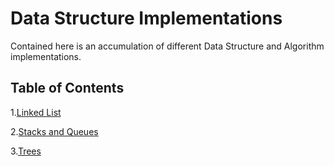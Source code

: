 # Data Structure Implementations

Contained here is an accumulation of different Data Structure and Algorithm implementations. 

## Table of Contents

1.[Linked List](https://github.com/dezteague/data-structures-and-algorithms/tree/master/Data-Structures/LinkedList)

2.[Stacks and Queues](https://github.com/dezteague/data-structures-and-algorithms/tree/master/Data-Structures/StacksAndQueues)

3.[Trees](https://github.com/dezteague/data-structures-and-algorithms/tree/master/Data-Structures/Tree)
